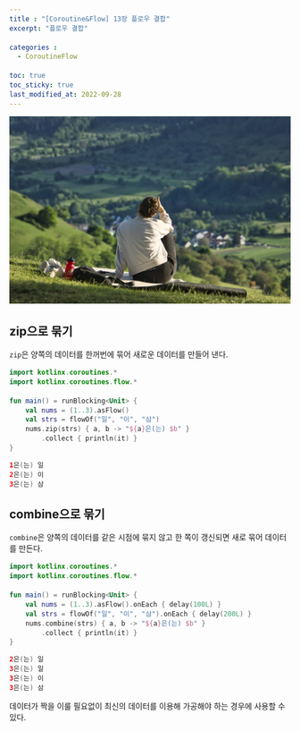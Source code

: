 ```yaml
---
title : "[Coroutine&Flow] 13장 플로우 결합"
excerpt: "플로우 결합"

categories :
  - CoroutineFlow

toc: true
toc_sticky: true
last_modified_at: 2022-09-28
---
```


![coroutine13_image1.jpg](/assets/images/coroutine13_image1.jpg?raw=true)

## **zip으로 묶기**

`zip`은 양쪽의 데이터를 한꺼번에 묶어 새로운 데이터를 만들어 낸다.

```kotlin
import kotlinx.coroutines.*
import kotlinx.coroutines.flow.*

fun main() = runBlocking<Unit> { 
    val nums = (1..3).asFlow()
    val strs = flowOf("일", "이", "삼") 
    nums.zip(strs) { a, b -> "${a}은(는) $b" }
        .collect { println(it) }
}
```

```kotlin
1은(는) 일
2은(는) 이
3은(는) 삼
```

## **combine으로 묶기**

`combine`은 양쪽의 데이터를 같은 시점에 묶지 않고 한 쪽이 갱신되면 새로 묶어 데이터를 만든다.

```kotlin
import kotlinx.coroutines.*
import kotlinx.coroutines.flow.*

fun main() = runBlocking<Unit> { 
    val nums = (1..3).asFlow().onEach { delay(100L) }
    val strs = flowOf("일", "이", "삼").onEach { delay(200L) }
    nums.combine(strs) { a, b -> "${a}은(는) $b" }
        .collect { println(it) }
}
```

```kotlin
2은(는) 일
3은(는) 일
3은(는) 이
3은(는) 삼
```

데이터가 짝을 이룰 필요없이 최신의 데이터를 이용해 가공해야 하는 경우에 사용할 수 있다.
